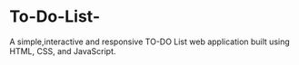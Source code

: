 # To-Do-List-
A simple,interactive  and responsive TO-DO List web application built using HTML, CSS, and JavaScript.
